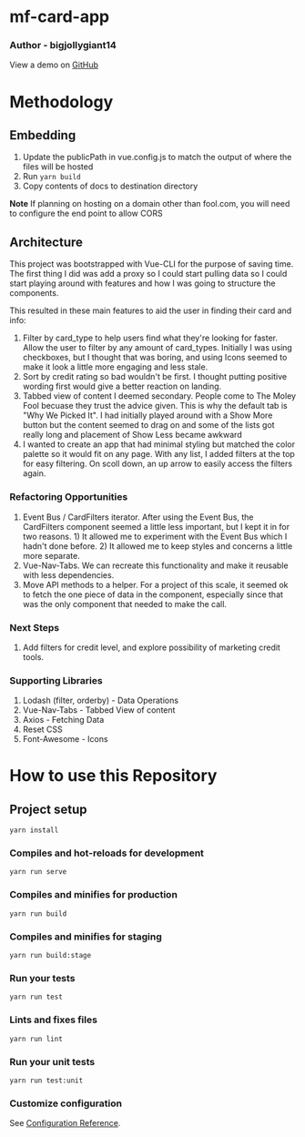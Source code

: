 # mf-card-app

### Author - bigjollygiant14

View a demo on [GitHub](https://bigjollygiant14.github.io/mf-card-app/)

# Methodology

## Embedding

1. Update the publicPath in vue.config.js to match the output of where the files will be hosted
2. Run `yarn build`
3. Copy contents of docs to destination directory

**Note** If planning on hosting on a domain other than fool.com, you will need to configure the end point to allow CORS

## Architecture

This project was bootstrapped with Vue-CLI for the purpose of saving time. The first thing I did was add a proxy so I could start pulling data so I could start playing around with features and how I was going to structure the components.

This resulted in these main features to aid the user in finding their card and info:

1. Filter by card_type to help users find what they\'re looking for faster. Allow the user to filter by any amount of card_types. Initially I was using checkboxes, but I thought that was boring, and using Icons seemed to make it look a little more engaging and less stale.
2. Sort by credit rating so bad wouldn\'t be first. I thought putting positive wording first would give a better reaction on landing.
3. Tabbed view of content I deemed secondary. People come to The Moley Fool becuase they trust the advice given. This is why the default tab is "Why We Picked It". I had initially played around with a Show More button but the content seemed to drag on and some of the lists got really long and placement of Show Less became awkward
4. I wanted to create an app that had minimal styling but matched the color palette so it would fit on any page. With any list, I added filters at the top for easy filtering. On scoll down, an up arrow to easily access the filters again.

### Refactoring Opportunities

1. Event Bus / CardFilters iterator. After using the Event Bus, the CardFilters component seemed a little less important, but I kept it in for two reasons. 1) It allowed me to experiment with the Event Bus which I hadn't done before. 2) It allowed me to keep styles and concerns a little more separate.
2. Vue-Nav-Tabs. We can recreate this functionality and make it reusable with less dependencies.
3. Move API methods to a helper. For a project of this scale, it seemed ok to fetch the one piece of data in the component, especially since that was the only component that needed to make the call.

### Next Steps

1. Add filters for credit level, and explore possibility of marketing credit tools.

### Supporting Libraries

1. Lodash (filter, orderby) - Data Operations
2. Vue-Nav-Tabs - Tabbed View of content
3. Axios - Fetching Data
4. Reset CSS
5. Font-Awesome - Icons

# How to use this Repository

## Project setup

```
yarn install
```

### Compiles and hot-reloads for development

```
yarn run serve
```

### Compiles and minifies for production

```
yarn run build
```

### Compiles and minifies for staging

```
yarn run build:stage
```

### Run your tests

```
yarn run test
```

### Lints and fixes files

```
yarn run lint
```

### Run your unit tests

```
yarn run test:unit
```

### Customize configuration

See [Configuration Reference](https://cli.vuejs.org/config/).
